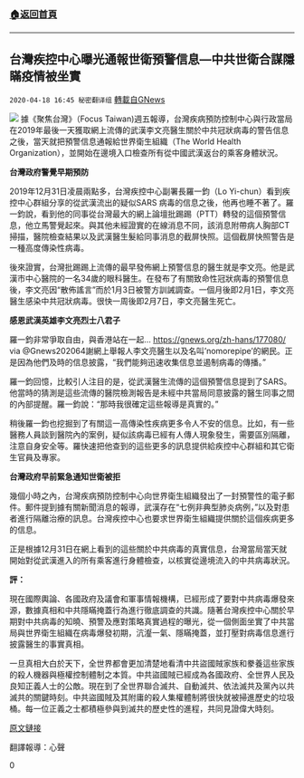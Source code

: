 ###  [:house:返回首頁](https://github.com/ourhimalayas/txt)
---

## 台灣疾控中心曝光通報世衛預警信息—中共世衛合謀隱瞞疫情被坐實
`2020-04-18 16:45 秘密翻译组` [轉載自GNews](https://gnews.org/zh-hant/177493/)

![](https://s3.amazonaws.com/gnews-media-offload/wp-content/uploads/2020/04/18164256/taiwanCDC.jpg)
據《聚焦台灣》（Focus Taiwan)週五報導，台灣疾病預防控制中心與行政當局在2019年最後一天獲取網上流傳的武漢李文亮醫生關於中共冠狀病毒的警告信息之後，當天就把預警信息通報給世界衛生組織（The World Health Organization），並開始在邊境入口檢查所有從中國武漢返台的乘客身體狀況。

**台灣政府警覺早期預防**

2019年12月31日凌晨兩點多，台灣疾控中心副署長羅一鈞（Lo Yi-chun）看到疾控中心群組分享的從武漢流出的疑似SARS 病毒的信息之後，他再也睡不著了。羅一鈞說，看到他的同事從台灣最大的網上論壇批踢踢（PTT）轉發的這個預警信息，他立馬警覺起來。與其他未經證實的在線消息不同，該消息附帶病人胸部CT掃描，醫院檢查結果以及武漢醫生髮給同事消息的截屏快照。這個截屏快照警告是一種高度傳染性病毒。

後來證實，台灣批踢踢上流傳的最早發佈網上預警信息的醫生就是李文亮。他是武漢市中心醫院的一名34歲的眼科醫生。在發布了有關致命性冠狀病毒的預警信息後，李文亮因“散佈謠言”而於1月3日被警方訓誡調查。一個月後即2月1日，李文亮醫生感染中共冠狀病毒。很快一周後即2月7日，李文亮醫生死亡。

**感恩武漢英雄李文亮烈士八君子**

羅一鈞非常爭取自由，與香港站在一起… https://gnews.org/zh-hans/177080/ via @Gnews202064謝網上舉報人李文亮醫生以及名叫’nomorepipe’的網民。正是因為他們及時的信息披露，“我們能夠迅速收集信息並遏制病毒的傳播。”

羅一鈞回憶，比較引人注目的是，從武漢醫生流傳的這個預警信息提到了SARS。他當時的猜測是這些流傳的醫院檢測報告是未經中共當局同意披露的醫生同事之間的內部提醒。羅一鈞說：“那時我很確定這些報導是真實的。”

稍後羅一鈞也挖掘到了有關這一高傳染性疾病更多令人不安的信息。比如，有一些醫務人員談到醫院內的案例，疑似該病毒已經有人傳人現象發生，需要區別隔離，注意自身安全等。羅快速把他查到的這些更多的訊息提供給疾控中心群組和其它衛生官員及專家。

**台灣政府早前緊急通知世衛被拒**

幾個小時之內，台灣疾病預防控制中心向世界衛生組織發出了一封預警性的電子郵件。郵件提到據有關新聞消息的報導，武漢存在“七例非典型肺炎病例，”以及對患者進行隔離治療的訊息。台灣疾控中心也要求世界衛生組織提供關於這個疾病更多的信息。

正是根據12月31日在網上看到的這些關於中共病毒的真實信息，台灣當局當天就開始對從武漢進入的所有乘客進行身體檢查，以核實從邊境流入的中共病毒狀況。

**評：**

現在國際輿論、各國政府及議會和軍事情報機構，已經形成了要對中共病毒爆發來源，數據真相和中共隱瞞掩蓋行為進行徹底調查的共識。隨著台灣疾控中心關於早期對中共病毒的知曉、預警及應對策略真實過程的曝光，從一個側面坐實了中共當局與世界衛生組織在病毒爆發初期，沆瀣一氣、隱瞞掩蓋，並打壓對病毒信息進行披露醫生的事實真相。

一旦真相大白於天下，全世界都會更加清楚地看清中共盜國賊家族和豢養這些家族的殺人機器與極權控制體制之本質。中共盜國賊已經成為各國政府、全世界人民及良知正義人士的公敵。現在到了全世界聯合滅共、自動滅共、依法滅共及黨內以共滅共的關鍵時刻。中共盜國賊及其附庸的殺人集權體制將很快就被掃進歷史的垃圾桶。每一位正義之士都積極參與到滅共的歷史性的進程，共同見證偉大時刻。

[原文鏈接](https://focustaiwan.tw/society/202004170016)

翻譯報導：心聲

0
